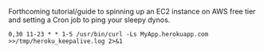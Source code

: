 Forthcoming tutorial/guide to spinning up an EC2 instance on AWS free tier and setting a Cron job to ping your sleepy dynos.

```0,30 11-23 * * 1-5 /usr/bin/curl -Ls MyApp.herokuapp.com >>/tmp/heroku_keepalive.log 2>&1```
